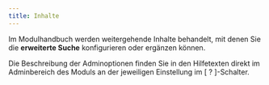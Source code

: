 ```yaml
---
title: Inhalte
---
```


Im Modulhandbuch werden weitergehende Inhalte behandelt, mit denen Sie die **erweiterte Suche** konfigurieren oder ergänzen können.

Die Beschreibung der Adminoptionen finden Sie in den Hilfetexten direkt im Adminbereich des Moduls an der jeweiligen Einstellung im [ ? ]-Schalter.
